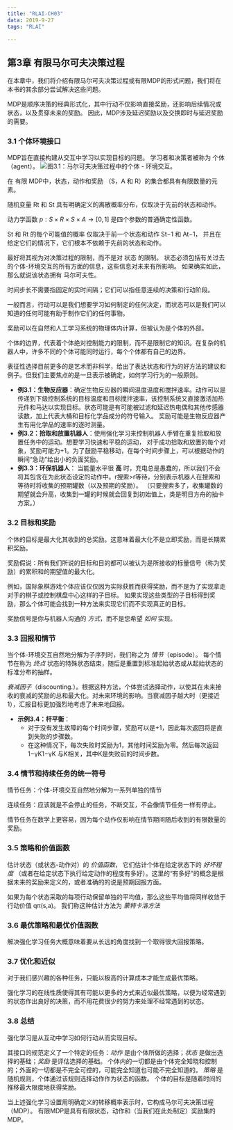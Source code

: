 ```yaml
---
title: "RLAI-CH03"
data: 2019-9-27
tags: "RLAI"

---
```


## 第3章 有限马尔可夫决策过程

在本章中，我们将介绍有限马尔可夫决策过程或有限MDP的形式问题，我们将在本书的其余部分尝试解决这些问题。

MDP是顺序决策的经典形式化，其中行动不仅影响直接奖励，还影响后续情况或状态，以及贯穿未来的奖励。 因此，MDP涉及延迟奖励以及交换即时与延迟奖励的需要。

### 3.1 个体环境接口

MDP旨在直接构建从交互中学习以实现目标的问题。 学习者和决策者被称为 个体（agent）。
![图3.1：马尔可夫决策过程中的个体 - 环境交互。](https://rl.qiwihui.com/zh_CN/latest/_images/figure-3.1.png)

在 有限 MDP中，状态，动作和奖励 （S，A 和 R）的集合都具有有限数量的元素。

随机变量 Rt 和 St 具有明确定义的离散概率分布，仅取决于先前的状态和动作。

动力学函数 $p:S×R×S×A→[0,1]$ 是四个参数的普通确定性函数。 

St  和 Rt 的每个可能值的概率 仅取决于前一个状态和动作 St−1 和 At−1， 并且在给定它们的情况下，它们根本不依赖于先前的状态和动作。

最好将其视为对决策过程的限制，而不是对 状态 的限制。 状态必须包括有关过去的个体-环境交互的所有方面的信息，这些信息对未来有所影响。 如果确实如此，那么就说该状态拥有 马尔可夫性。

时间步长不需要指固定的实时间隔；它们可以指任意连续的决策和行动阶段。

 一般而言，行动可以是我们想要学习如何制定的任何决定，而状态可以是我们可以知道的任何可能有助于制作它们的任何事物。

奖励可以在自然和人工学习系统的物理体内计算，但被认为是个体的外部。

个体的边界，代表着个体绝对控制能力的限制，而不是限制它的知识。在复杂的机器人中，许多不同的个体可能同时运行，每个个体都有自己的边界。

表征性选择目前更多的是艺术而非科学，给出了表达状态和行为的好方法的建议和例子。但我们主要焦点的是一旦表示被确定，如何学习行为的一般原则。

- **例3.1：生物反应器**：确定生物反应器的瞬间温度温度和搅拌速率。动作可以是传递到下级控制系统的目标温度和目标搅拌速率，该控制系统又直接激活加热元件和马达以实现目标。状态可能是有可能被过滤和延迟热电偶和其他传感器读数，加上代表大桶和目标化学品成分的符号输入。 奖励可能是生物反应器产生有用化学品的速率的逐时测量。
- **例3.2：拾取和放置机器人**：使用强化学习来控制机器人手臂在重复拾取和放置任务中的运动。想要学习快速和平稳的运动， 对于成功拾取和放置的每个对象，奖励可能为+1。为了鼓励平稳移动，在每个时间步骤上，可以根据动作的瞬间“急动”给出小的负面奖励。
- **例3.3：环保机器人**： 当能量水平很 **高** 时，充电总是愚蠢的，所以我们不会将其包含在为此状态设定的动作中。r搜索>r等待，分别表示机器人在搜索和等待时将收集的预期罐数（以及预期的奖励）。 （只要搜索多了，收集罐数的期望就会升高，收集到一罐的时候就会回复到初始值上，类是明日方舟的抽卡方案。）

### 3.2 目标和奖励

个体的目标是最大化其收到的总奖励。这意味着最大化不是立即奖励，而是长期累积奖励。

奖励假说：所有我们所说的目标和目的都可以被认为是所接收的标量信号（称为奖励）的累积和的期望值的最大化。

 例如，国际象棋游戏个体应该仅仅因为实际获胜而获得奖励，而不是为了实现拿走对手的棋子或控制棋盘中心这样的子目标。 如果实现这些类型的子目标得到奖励，那么个体可能会找到一种方法来实现它们而不实现真正的目标。

奖励信号是你与机器人沟通的 *方式*，而不是您希望 *如何* 实现。



### 3.3 回报和情节

当个体-环境交互自然地分解为子序列时，我们称之为 *情节*（episode）。 每个情节在称为 *终点* 状态的特殊状态结束，随后是重置到标准起始状态或从起始状态的标准分布的抽样。

 *衰减因子*（discounting.）。根据这种方法，个体尝试选择动作，以使其在未来接收的衰减的奖励的总和最大化。对未来环境的影响。当衰减因子越大时（更接近1），汇报目标更加强烈地考虑了未来地回报。

- **示例3.4：杆平衡**：
  - 对于没有发生故障的每个时间步骤，奖励可以是+1，因此每次返回将是直到失败的步骤数。 
  -  在这种情况下，每次失败时奖励为1，其他时间奖励为零。然后每次返回 1−γK1−γK 与K相关，其中K是失败前的时间步数。

### 3.4 情节和持续任务的统一符号

情节任务：个体-环境交互自然地分解为一系列单独的情节

连续任务：应该就是不会停止的任务，不断交互，不会像情节任务一样有停止。

 情节任务在数学上更容易，因为每个动作仅影响在情节期间随后收到的有限数量的奖励。

### 3.5 策略和价值函数

估计状态（或状态-动作对）的 *价值函数*， 它们估计个体在给定状态下的 *好坏程度* （或者在给定状态下执行给定动作的程度有多好）。这里的“有多好”的概念是根据未来的奖励来定义的，或者准确的的说是预期回报方面。

如果为每个状态采取的每项行动保留单独的平均值，那么这些平均值将同样收敛于行动价值 qπ(s,a)。 我们称这种估计方法为 *蒙特卡洛方法*



### 3.6 最优策略和最优价值函数

解决强化学习任务大概意味着要从长远的角度找到一个取得很大回报策略。

### 3.7 优化和近似

对于我们感兴趣的各种任务，只能以极高的计算成本才能生成最优策略。

 强化学习的在线性质使得其有可能以更多的方式来近似最优策略，以便为经常遇到的状态作出良好的决策，而不用花费很少的努力来处理不经常遇到的状态。

### 3.8 总结

强化学习是从互动中学习如何行动从而实现目标。

其接口的规范定义了一个特定的任务：*动作* 是由个体所做的选择；*状态* 是做出选择的基础；*奖励* 是评估选择的基础。 个体内的一切都是由个体完全知晓和控制的；外面的一切都是不完全可控的，可能完全知道也可能不完全知道的。 *策略* 是随机规则，个体通过该规则选择动作作为状态的函数。 个体的目标是随着时间的推移最大限度地获得奖励。

当上述强化学习设置用明确定义的转移概率表示时，它构成马尔可夫决策过程（MDP）。 有限MDP是具有有限状态，动作和（当我们在此处制定）奖励集的MDP。 

